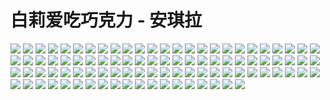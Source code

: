 # 白莉爱吃巧克力 - 安琪拉

![](https://ehwv.moonchan.xyz/image/s/1498d2a270/3062869-1)
![](https://ehwv.moonchan.xyz/image/s/e55d369313/3062869-2)
![](https://ehwv.moonchan.xyz/image/s/afb53aedbf/3062869-3)
![](https://ehwv.moonchan.xyz/image/s/ff9ba97e1b/3062869-4)
![](https://ehwv.moonchan.xyz/image/s/9f41480425/3062869-5)
![](https://ehwv.moonchan.xyz/image/s/ce7d5391e4/3062869-6)
![](https://ehwv.moonchan.xyz/image/s/9f9ca67ad5/3062869-7)
![](https://ehwv.moonchan.xyz/image/s/eafec20cc9/3062869-8)
![](https://ehwv.moonchan.xyz/image/s/3b7fb96fa1/3062869-9)
![](https://ehwv.moonchan.xyz/image/s/888bd3fb5a/3062869-10)
![](https://ehwv.moonchan.xyz/image/s/f020808e96/3062869-11)
![](https://ehwv.moonchan.xyz/image/s/b09811ffd9/3062869-12)
![](https://ehwv.moonchan.xyz/image/s/733ef7f6aa/3062869-13)
![](https://ehwv.moonchan.xyz/image/s/c6523329c2/3062869-14)
![](https://ehwv.moonchan.xyz/image/s/276fa31a93/3062869-15)
![](https://ehwv.moonchan.xyz/image/s/3899bf8c62/3062869-16)
![](https://ehwv.moonchan.xyz/image/s/39de988e12/3062869-17)
![](https://ehwv.moonchan.xyz/image/s/bd0d010825/3062869-18)
![](https://ehwv.moonchan.xyz/image/s/2af1ef72e0/3062869-19)
![](https://ehwv.moonchan.xyz/image/s/61ef65daaf/3062869-20)
![](https://ehwv.moonchan.xyz/image/s/c85bdc5b8a/3062869-21)
![](https://ehwv.moonchan.xyz/image/s/e71789c4d9/3062869-22)
![](https://ehwv.moonchan.xyz/image/s/52e1c18271/3062869-23)
![](https://ehwv.moonchan.xyz/image/s/247bd0f65f/3062869-24)
![](https://ehwv.moonchan.xyz/image/s/3fb1b502ee/3062869-25)
![](https://ehwv.moonchan.xyz/image/s/5061c30e22/3062869-26)
![](https://ehwv.moonchan.xyz/image/s/ef7ec412f6/3062869-27)
![](https://ehwv.moonchan.xyz/image/s/003077a78a/3062869-28)
![](https://ehwv.moonchan.xyz/image/s/22c1da77aa/3062869-29)
![](https://ehwv.moonchan.xyz/image/s/ac96e7c0a9/3062869-30)
![](https://ehwv.moonchan.xyz/image/s/af11f6d18e/3062869-31)
![](https://ehwv.moonchan.xyz/image/s/2251851105/3062869-32)
![](https://ehwv.moonchan.xyz/image/s/9894690e04/3062869-33)
![](https://ehwv.moonchan.xyz/image/s/25fc0041a1/3062869-34)
![](https://ehwv.moonchan.xyz/image/s/106806ebb9/3062869-35)
![](https://ehwv.moonchan.xyz/image/s/8681a0f089/3062869-36)
![](https://ehwv.moonchan.xyz/image/s/81ae79debd/3062869-37)
![](https://ehwv.moonchan.xyz/image/s/3347105ccb/3062869-38)
![](https://ehwv.moonchan.xyz/image/s/ba82ee602b/3062869-39)
![](https://ehwv.moonchan.xyz/image/s/6bcf305155/3062869-40)
![](https://ehwv.moonchan.xyz/image/s/15ef70bfd4/3062869-41)
![](https://ehwv.moonchan.xyz/image/s/1814ec9c09/3062869-42)
![](https://ehwv.moonchan.xyz/image/s/d186cfb4bd/3062869-43)
![](https://ehwv.moonchan.xyz/image/s/1a5a91a560/3062869-44)
![](https://ehwv.moonchan.xyz/image/s/46f3c5455e/3062869-45)
![](https://ehwv.moonchan.xyz/image/s/73532dc909/3062869-46)
![](https://ehwv.moonchan.xyz/image/s/29ada99e9d/3062869-47)
![](https://ehwv.moonchan.xyz/image/s/2a01343f49/3062869-48)
![](https://ehwv.moonchan.xyz/image/s/327baade52/3062869-49)
![](https://ehwv.moonchan.xyz/image/s/7f4a38a851/3062869-50)
![](https://ehwv.moonchan.xyz/image/s/ebfa822072/3062869-51)
![](https://ehwv.moonchan.xyz/image/s/55e28260c6/3062869-52)
![](https://ehwv.moonchan.xyz/image/s/a2fdfaac3c/3062869-53)
![](https://ehwv.moonchan.xyz/image/s/2110742e95/3062869-54)
![](https://ehwv.moonchan.xyz/image/s/825745c581/3062869-55)
![](https://ehwv.moonchan.xyz/image/s/d1ec91236c/3062869-56)
![](https://ehwv.moonchan.xyz/image/s/eec015fadb/3062869-57)
![](https://ehwv.moonchan.xyz/image/s/87d28c486c/3062869-58)
![](https://ehwv.moonchan.xyz/image/s/f17385243b/3062869-59)
![](https://ehwv.moonchan.xyz/image/s/143154169c/3062869-60)
![](https://ehwv.moonchan.xyz/image/s/ec2d327835/3062869-61)
![](https://ehwv.moonchan.xyz/image/s/ce1ffcfc25/3062869-62)
![](https://ehwv.moonchan.xyz/image/s/7a0ebd40ce/3062869-63)
![](https://ehwv.moonchan.xyz/image/s/9ac37d78fb/3062869-64)
![](https://ehwv.moonchan.xyz/image/s/df8cadb531/3062869-65)
![](https://ehwv.moonchan.xyz/image/s/af6bb2395d/3062869-66)
![](https://ehwv.moonchan.xyz/image/s/3fcb4e3352/3062869-67)
![](https://ehwv.moonchan.xyz/image/s/3bea85b14c/3062869-68)
![](https://ehwv.moonchan.xyz/image/s/624fdd0577/3062869-69)
![](https://ehwv.moonchan.xyz/image/s/3413ec68c0/3062869-70)
![](https://ehwv.moonchan.xyz/image/s/beb584ce27/3062869-71)
![](https://ehwv.moonchan.xyz/image/s/77d4b5d91b/3062869-72)
![](https://ehwv.moonchan.xyz/image/s/21661f111c/3062869-73)
![](https://ehwv.moonchan.xyz/image/s/3ec31213fc/3062869-74)
![](https://ehwv.moonchan.xyz/image/s/6db03729b8/3062869-75)
![](https://ehwv.moonchan.xyz/image/s/bc52e08f49/3062869-76)
![](https://ehwv.moonchan.xyz/image/s/23f3fd798e/3062869-77)
![](https://ehwv.moonchan.xyz/image/s/f464a3dab6/3062869-78)
![](https://ehwv.moonchan.xyz/image/s/c5cf909aa4/3062869-79)
![](https://ehwv.moonchan.xyz/image/s/7d4ddf68b3/3062869-80)
![](https://ehwv.moonchan.xyz/image/s/5c5aca7f48/3062869-81)
![](https://ehwv.moonchan.xyz/image/s/be6e670bfc/3062869-82)
![](https://ehwv.moonchan.xyz/image/s/9bf29bf452/3062869-83)
![](https://ehwv.moonchan.xyz/image/s/af504940b2/3062869-84)
![](https://ehwv.moonchan.xyz/image/s/1ad9bad0ed/3062869-85)
![](https://ehwv.moonchan.xyz/image/s/305f69c184/3062869-86)
![](https://ehwv.moonchan.xyz/image/s/aa48640e25/3062869-87)
![](https://ehwv.moonchan.xyz/image/s/8272d4c2c9/3062869-88)
![](https://ehwv.moonchan.xyz/image/s/dd6c5a9907/3062869-89)
![](https://ehwv.moonchan.xyz/image/s/4a8e5ff7bc/3062869-90)
![](https://ehwv.moonchan.xyz/image/s/dd57ae3991/3062869-91)
![](https://ehwv.moonchan.xyz/image/s/5c86e842f8/3062869-92)
![](https://ehwv.moonchan.xyz/image/s/022d419a6c/3062869-93)
![](https://ehwv.moonchan.xyz/image/s/98ec44b359/3062869-94)